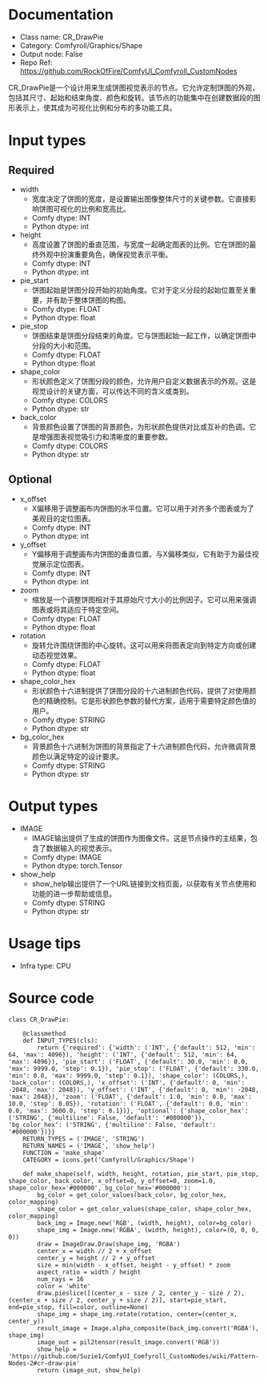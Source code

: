 # Documentation
- Class name: CR_DrawPie
- Category: Comfyroll/Graphics/Shape
- Output node: False
- Repo Ref: https://github.com/RockOfFire/ComfyUI_Comfyroll_CustomNodes

CR_DrawPie是一个设计用来生成饼图视觉表示的节点。它允许定制饼图的外观，包括其尺寸、起始和结束角度、颜色和旋转。该节点的功能集中在创建数据段的图形表示上，使其成为可视化比例和分布的多功能工具。

# Input types
## Required
- width
    - 宽度决定了饼图的宽度，是设置输出图像整体尺寸的关键参数。它直接影响饼图可视化的比例和宽高比。
    - Comfy dtype: INT
    - Python dtype: int
- height
    - 高度设置了饼图的垂直范围，与宽度一起确定图表的比例。它在饼图的最终外观中扮演重要角色，确保视觉表示平衡。
    - Comfy dtype: INT
    - Python dtype: int
- pie_start
    - 饼图起始是饼图分段开始的初始角度。它对于定义分段的起始位置至关重要，并有助于整体饼图的构图。
    - Comfy dtype: FLOAT
    - Python dtype: float
- pie_stop
    - 饼图结束是饼图分段结束的角度。它与饼图起始一起工作，以确定饼图中分段的大小和范围。
    - Comfy dtype: FLOAT
    - Python dtype: float
- shape_color
    - 形状颜色定义了饼图分段的颜色，允许用户自定义数据表示的外观。这是视觉设计的关键方面，可以传达不同的含义或类别。
    - Comfy dtype: COLORS
    - Python dtype: str
- back_color
    - 背景颜色设置了饼图的背景颜色，为形状颜色提供对比或互补的色调。它是增强图表视觉吸引力和清晰度的重要参数。
    - Comfy dtype: COLORS
    - Python dtype: str
## Optional
- x_offset
    - X偏移用于调整画布内饼图的水平位置。它可以用于对齐多个图表或为了美观目的定位图表。
    - Comfy dtype: INT
    - Python dtype: int
- y_offset
    - Y偏移用于调整画布内饼图的垂直位置。与X偏移类似，它有助于为最佳视觉展示定位图表。
    - Comfy dtype: INT
    - Python dtype: int
- zoom
    - 缩放是一个调整饼图相对于其原始尺寸大小的比例因子。它可以用来强调图表或将其适应于特定空间。
    - Comfy dtype: FLOAT
    - Python dtype: float
- rotation
    - 旋转允许围绕饼图的中心旋转。这可以用来将图表定向到特定方向或创建动态视觉效果。
    - Comfy dtype: FLOAT
    - Python dtype: float
- shape_color_hex
    - 形状颜色十六进制提供了饼图分段的十六进制颜色代码，提供了对使用颜色的精确控制。它是形状颜色参数的替代方案，适用于需要特定颜色值的用户。
    - Comfy dtype: STRING
    - Python dtype: str
- bg_color_hex
    - 背景颜色十六进制为饼图的背景指定了十六进制颜色代码，允许微调背景颜色以满足特定的设计要求。
    - Comfy dtype: STRING
    - Python dtype: str

# Output types
- IMAGE
    - IMAGE输出提供了生成的饼图作为图像文件。这是节点操作的主结果，包含了数据输入的视觉表示。
    - Comfy dtype: IMAGE
    - Python dtype: torch.Tensor
- show_help
    - show_help输出提供了一个URL链接到文档页面，以获取有关节点使用和功能的进一步帮助或信息。
    - Comfy dtype: STRING
    - Python dtype: str

# Usage tips
- Infra type: CPU

# Source code
```
class CR_DrawPie:

    @classmethod
    def INPUT_TYPES(cls):
        return {'required': {'width': ('INT', {'default': 512, 'min': 64, 'max': 4096}), 'height': ('INT', {'default': 512, 'min': 64, 'max': 4096}), 'pie_start': ('FLOAT', {'default': 30.0, 'min': 0.0, 'max': 9999.0, 'step': 0.1}), 'pie_stop': ('FLOAT', {'default': 330.0, 'min': 0.0, 'max': 9999.0, 'step': 0.1}), 'shape_color': (COLORS,), 'back_color': (COLORS,), 'x_offset': ('INT', {'default': 0, 'min': -2048, 'max': 2048}), 'y_offset': ('INT', {'default': 0, 'min': -2048, 'max': 2048}), 'zoom': ('FLOAT', {'default': 1.0, 'min': 0.0, 'max': 10.0, 'step': 0.05}), 'rotation': ('FLOAT', {'default': 0.0, 'min': 0.0, 'max': 3600.0, 'step': 0.1})}, 'optional': {'shape_color_hex': ('STRING', {'multiline': False, 'default': '#000000'}), 'bg_color_hex': ('STRING', {'multiline': False, 'default': '#000000'})}}
    RETURN_TYPES = ('IMAGE', 'STRING')
    RETURN_NAMES = ('IMAGE', 'show_help')
    FUNCTION = 'make_shape'
    CATEGORY = icons.get('Comfyroll/Graphics/Shape')

    def make_shape(self, width, height, rotation, pie_start, pie_stop, shape_color, back_color, x_offset=0, y_offset=0, zoom=1.0, shape_color_hex='#000000', bg_color_hex='#000000'):
        bg_color = get_color_values(back_color, bg_color_hex, color_mapping)
        shape_color = get_color_values(shape_color, shape_color_hex, color_mapping)
        back_img = Image.new('RGB', (width, height), color=bg_color)
        shape_img = Image.new('RGBA', (width, height), color=(0, 0, 0, 0))
        draw = ImageDraw.Draw(shape_img, 'RGBA')
        center_x = width // 2 + x_offset
        center_y = height // 2 + y_offset
        size = min(width - x_offset, height - y_offset) * zoom
        aspect_ratio = width / height
        num_rays = 16
        color = 'white'
        draw.pieslice([(center_x - size / 2, center_y - size / 2), (center_x + size / 2, center_y + size / 2)], start=pie_start, end=pie_stop, fill=color, outline=None)
        shape_img = shape_img.rotate(rotation, center=(center_x, center_y))
        result_image = Image.alpha_composite(back_img.convert('RGBA'), shape_img)
        image_out = pil2tensor(result_image.convert('RGB'))
        show_help = 'https://github.com/Suzie1/ComfyUI_Comfyroll_CustomNodes/wiki/Pattern-Nodes-2#cr-draw-pie'
        return (image_out, show_help)
```